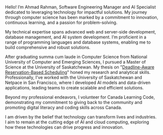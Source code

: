 Hello! I’m Ahmad Rahman, Software Engineering Manager and AI Specialist dedicated to leveraging technology for impactful solutions. My journey through computer science has been marked by a commitment to innovation, continuous learning, and a passion for problem-solving.

My technical expertise spans advanced web and server-side development, database management, and AI system development. I’m proficient in a range of programming languages and database systems, enabling me to build comprehensive and robust solutions.

After graduating summa cum laude in Computer Science from National University of Computer and Emerging Sciences, I pursued a Master of Science at the University of Saskatchewan. My thesis on "[Deadline-Aware Reservation-Based Scheduling](https://harvest.usask.ca/server/api/core/bitstreams/8e79a7ca-1069-403a-8241-08ce3ff4466a/content)" honed my research and analytical skills. Professionally, I've worked with the University of Saskatchewan and Netpace in San Francisco, where I developed AI models and data-driven applications, leading teams to create scalable and efficient solutions.

Beyond my professional endeavors, I volunteer for Canada Learning Code, demonstrating my commitment to giving back to the community and promoting digital literacy and coding skills across Canada.

I am driven by the belief that technology can transform lives and industries. I aim to remain at the cutting edge of AI and cloud computing, exploring how these technologies can drive progress and innovation.
